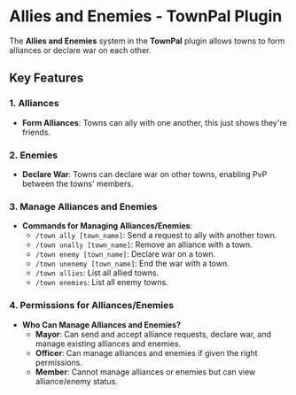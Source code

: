 # Allies and Enemies - TownPal Plugin

The **Allies and Enemies** system in the **TownPal** plugin allows towns to form alliances or declare war on each other. 

## Key Features

### 1. **Alliances**

- **Form Alliances**: Towns can ally with one another, this just shows they're friends.

### 2. **Enemies**

- **Declare War**: Towns can declare war on other towns, enabling PvP between the towns' members.
  
### 3. **Manage Alliances and Enemies**

- **Commands for Managing Alliances/Enemies**:
  - `/town ally [town_name]`: Send a request to ally with another town.
  - `/town unally [town_name]`: Remove an alliance with a town.
  - `/town enemy [town_name]`: Declare war on a town.
  - `/town unenemy [town_name]`: End the war with a town.
  - `/town allies`: List all allied towns.
  - `/town enemies`: List all enemy towns.
  
### 4. **Permissions for Alliances/Enemies**

- **Who Can Manage Alliances and Enemies?**
  - **Mayor**: Can send and accept alliance requests, declare war, and manage existing alliances and enemies.
  - **Officer**: Can manage alliances and enemies if given the right permissions.
  - **Member**: Cannot manage alliances or enemies but can view alliance/enemy status.

